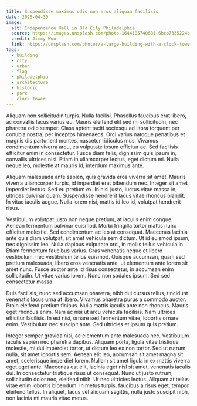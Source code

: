 ```yaml
---
title: Suspendisse maximus odio non eros aliquam facilisis
date: 2025-04-30
image:
  alt: Independence Hall in Old City Philadelphia
  source: https://images.unsplash.com/photo-1644105740681-6bcb7335224b
  credit: Jimmy Woo
  link: https://unsplash.com/photos/a-large-building-with-a-clock-tower-in-the-middle-of-a-park-5rRzN_a0RzY
tags:
  - building
  - city
  - urban
  - flag
  - philadelphia
  - architecture
  - historic
  - park
  - clock tower
---
```


Aliquam non sollicitudin turpis. Nulla facilisi. Phasellus faucibus erat libero, ac convallis lacus varius eu. Mauris eleifend elit sed mi sollicitudin, nec pharetra odio semper. Class aptent taciti sociosqu ad litora torquent per conubia nostra, per inceptos himenaeos. Orci varius natoque penatibus et magnis dis parturient montes, nascetur ridiculus mus. Vivamus condimentum viverra arcu, eu vulputate ipsum efficitur ac. Sed facilisis efficitur enim in consectetur. Fusce diam felis, dignissim quis ipsum in, convallis ultrices nisi. Etiam in ullamcorper lectus, eget dictum mi. Nulla neque leo, molestie at mauris id, interdum maximus ante.

Aliquam malesuada ante sapien, quis gravida eros viverra sit amet. Mauris viverra ullamcorper turpis, id imperdiet erat bibendum nec. Integer sit amet imperdiet lectus. Sed eu pretium ex. In nisi justo, luctus vitae massa in, ultrices pulvinar quam. Suspendisse hendrerit lacus vitae rhoncus blandit. In vitae iaculis augue. Nulla lorem nisi, mattis id leo id, volutpat hendrerit risus.

Vestibulum volutpat justo non neque pretium, at iaculis enim congue. Aenean fermentum pulvinar euismod. Morbi fringilla tortor mattis nunc efficitur molestie. Sed condimentum ac leo at consequat. Maecenas lacinia ante quis diam volutpat, sit amet vehicula sem dictum. Ut id euismod ipsum, nec dignissim leo. Nulla dapibus vulputate orci, in mollis tellus vehicula in. Etiam fermentum faucibus varius. Cras venenatis neque et libero vestibulum, nec vestibulum tellus euismod. Quisque accumsan, quam sed pretium malesuada, libero eros venenatis ante, ut elementum ante lorem sit amet nunc. Fusce auctor ante id risus consectetur, in accumsan enim sollicitudin. Ut vitae varius lorem. Nunc non sodales ipsum. Sed sed consectetur massa.

Duis facilisis, nunc sed accumsan pharetra, nibh dui cursus tellus, tincidunt venenatis lacus urna at libero. Vivamus pharetra purus a commodo auctor. Proin eleifend pretium finibus. Nulla mattis iaculis ante non rhoncus. Mauris eget rhoncus enim. Nam ac nisi ut arcu vehicula facilisis. Nam ultrices efficitur facilisis. In est nisi, ornare sed fermentum vitae, lobortis ornare enim. Vestibulum nec suscipit ante. Sed ultricies et ipsum quis pretium.

Integer semper gravida nisi, ac elementum ante malesuada nec. Vestibulum iaculis sapien nec pharetra dapibus. Aliquam porta, ligula vitae tristique molestie, mi dui imperdiet tortor, ut dictum leo ex non tortor. Sed ut rutrum nulla, sit amet lobortis sem. Aenean elit leo, accumsan sit amet magna sit amet, scelerisque imperdiet lorem. Nullam sit amet ligula in ex mattis viverra eget eget ante. Maecenas est elit, lacinia eget nisl sit amet, venenatis iaculis dui. In consectetur tristique risus ut consequat. Nunc ut justo rutrum, sollicitudin dolor nec, eleifend nibh. Ut nec ultricies lectus. Aliquam at tellus vitae enim lobortis bibendum. In metus turpis, faucibus a risus eget, tempor eleifend tellus. In aliquet, lacus vel aliquam sagittis, nulla justo suscipit nibh, non lacinia mi mauris vitae metus.
